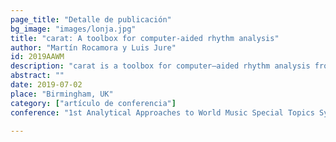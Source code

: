 ```yaml
---
page_title: "Detalle de publicación"
bg_image: "images/lonja.jpg" 
title: "carat: A toolbox for computer-aided rhythm analysis"  
author: "Martín Rocamora y Luis Jure"  
id: 2019AAWM
description: "carat is a toolbox for computer–aided rhythm analysis from audio recordings, that includes a set of ready–to–use tools in order to maximise its usability by the musicological community. It was developed using free and cross–platform tools, and is released under the MIT licence."  
abstract: ""  
date: 2019-07-02  
place: "Birmingham, UK"  
category: ["artículo de conferencia"]  
conference: "1st Analytical Approaches to World Music Special Topics Symposium (AAWM)"  

---
```

